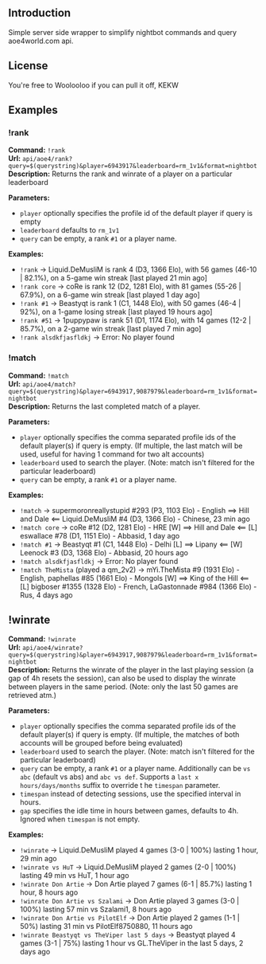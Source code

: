 
## Introduction

Simple server side wrapper to simplify nightbot commands and query aoe4world.com api.

## License

You're free to Woolooloo if you can pull it off, KEKW

## Examples

### !rank

**Command:** `!rank`   
**Url:** `api/aoe4/rank?query=$(querystring)&player=6943917&leaderboard=rm_1v1&format=nightbot`  
**Description:** Returns the rank and winrate of a player on a particular leaderboard

**Parameters:**   
- `player` optionally specifies the profile id of the default player if query is empty   
- `leaderboard` defaults to `rm_1v1`  
- `query` can be empty, a rank `#1` or a player name.

**Examples:**   
- `!rank` -> Liquid.DeMusliM is rank 4 (D3, 1366 Elo), with 56 games (46-10 | 82.1%), on a 5-game win streak [last played 21 min ago]   
- `!rank core` -> coRe is rank 12 (D2, 1281 Elo), with 81 games (55-26 | 67.9%), on a 6-game win streak [last played 1 day ago]   
- `!rank #1` -> Beastyqt is rank 1 (C1, 1448 Elo), with 50 games (46-4 | 92%), on a 1-game losing streak [last played 19 hours ago]   
- `!rank #51` -> 1puppypaw is rank 51 (D1, 1174 Elo), with 14 games (12-2 | 85.7%), on a 2-game win streak [last played 7 min ago]
- `!rank alsdkfjasfldkj` -> Error: No player found

### !match

**Command:** `!match`  
**Url:** `api/aoe4/match?query=$(querystring)&player=6943917,9087979&leaderboard=rm_1v1&format=nightbot`  
**Description:** Returns the last completed match of a player.  

**Parameters:**   
- `player` optionally specifies the comma separated profile ids of the default player(s) if query is empty. (If multiple, the last match will be used, useful for having 1 command for two alt accounts)
- `leaderboard` used to search the player. (Note: match isn't filtered for the particular leaderboard)
- `query` can be empty, a rank `#1` or a player name.

**Examples:**   
- `!match` -> supermoronreallystupid #293 (P3, 1103 Elo) - English ==> Hill and Dale <== Liquid.DeMusliM #4 (D3, 1366 Elo) - Chinese, 23 min ago
- `!match core` -> coRe #12 (D2, 1281 Elo) - HRE [W] ==> Hill and Dale <== [L] eswallace #78 (D1, 1151 Elo) - Abbasid, 1 day ago
- `!match #1` -> Beastyqt #1 (C1, 1448 Elo) - Delhi [L] ==> Lipany <== [W] Leenock #3 (D3, 1368 Elo) - Abbasid, 20 hours ago
- `!match alsdkfjasfldkj` -> Error: No player found
- `!match TheMista` (played a qm_2v2) ->  mYi.TheMista #9 (1931 Elo) - English, paphellas #85 (1661 Elo) - Mongols [W] ==> King of the Hill <== [L] bigboser #1355 (1328 Elo) - French, LaGastonnade #984 (1366 Elo) - Rus, 4 days ago

## !winrate

**Command:** `!winrate`  
**Url:** `api/aoe4/winrate?query=$(querystring)&player=6943917,9087979&leaderboard=rm_1v1&format=nightbot`  
**Description:** Returns the winrate of the player in the last playing session (a gap of 4h resets the session), can also be used to display the winrate between players in the same period. (Note: only the last 50 games are retrieved atm.)

**Parameters:**   
- `player` optionally specifies the comma separated profile ids of the default player(s) if query is empty. (If multiple, the matches of both accounts will be grouped before being evaluated)
- `leaderboard` used to search the player. (Note: match isn't filtered for the particular leaderboard)
- `query` can be empty, a rank `#1` or a player name. Additionally can be `vs abc` (default vs abs) and `abc vs def`. Supports a `last x hours/days/months` suffix to override t he `timespan` parameter.
- `timespan` instead of detecting sessions, use the specified interval in hours. 
- `gap` specifies the idle time in hours between games, defaults to 4h. Ignored when `timespan` is not empty.

**Examples:**   
- `!winrate` -> Liquid.DeMusliM played 4 games (3-0 | 100%) lasting 1 hour, 29 min ago
- `!winrate vs HuT` -> Liquid.DeMusliM played 2 games (2-0 | 100%) lasting 49 min vs HuT, 1 hour ago
- `!winrate Don Artie` -> Don Artie played 7 games (6-1 | 85.7%) lasting 1 hour, 8 hours ago
- `!winrate Don Artie vs Szalami` -> Don Artie played 3 games (3-0 | 100%) lasting 57 min vs Szalami1, 8 hours ago
- `!winrate Don Artie vs PilotElf` -> Don Artie played 2 games (1-1 | 50%) lasting 31 min vs PilotElf8750880, 11 hours ago
- `!winrate Beastyqt vs TheViper last 5 days` -> Beastyqt played 4 games (3-1 | 75%) lasting 1 hour vs GL.TheViper in the last 5 days, 2 days ago

